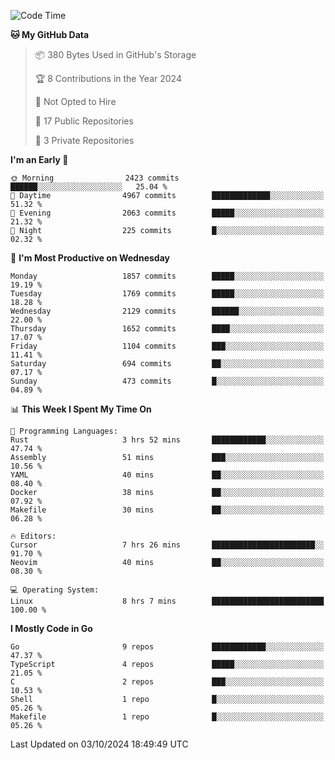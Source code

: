 <!--START_SECTION:waka-->
![Code Time](http://img.shields.io/badge/Code%20Time-877%20hrs%2048%20mins-blue)

**🐱 My GitHub Data** 

> 📦 380 Bytes Used in GitHub's Storage 
 > 
> 🏆 8 Contributions in the Year 2024
 > 
> 🚫 Not Opted to Hire
 > 
> 📜 17 Public Repositories 
 > 
> 🔑 3 Private Repositories 
 > 
**I'm an Early 🐤** 

```text
🌞 Morning                2423 commits        ██████░░░░░░░░░░░░░░░░░░░   25.04 % 
🌆 Daytime                4967 commits        █████████████░░░░░░░░░░░░   51.32 % 
🌃 Evening                2063 commits        █████░░░░░░░░░░░░░░░░░░░░   21.32 % 
🌙 Night                  225 commits         █░░░░░░░░░░░░░░░░░░░░░░░░   02.32 % 
```
📅 **I'm Most Productive on Wednesday** 

```text
Monday                   1857 commits        █████░░░░░░░░░░░░░░░░░░░░   19.19 % 
Tuesday                  1769 commits        █████░░░░░░░░░░░░░░░░░░░░   18.28 % 
Wednesday                2129 commits        ██████░░░░░░░░░░░░░░░░░░░   22.00 % 
Thursday                 1652 commits        ████░░░░░░░░░░░░░░░░░░░░░   17.07 % 
Friday                   1104 commits        ███░░░░░░░░░░░░░░░░░░░░░░   11.41 % 
Saturday                 694 commits         ██░░░░░░░░░░░░░░░░░░░░░░░   07.17 % 
Sunday                   473 commits         █░░░░░░░░░░░░░░░░░░░░░░░░   04.89 % 
```


📊 **This Week I Spent My Time On** 

```text
💬 Programming Languages: 
Rust                     3 hrs 52 mins       ████████████░░░░░░░░░░░░░   47.74 % 
Assembly                 51 mins             ███░░░░░░░░░░░░░░░░░░░░░░   10.56 % 
YAML                     40 mins             ██░░░░░░░░░░░░░░░░░░░░░░░   08.40 % 
Docker                   38 mins             ██░░░░░░░░░░░░░░░░░░░░░░░   07.92 % 
Makefile                 30 mins             ██░░░░░░░░░░░░░░░░░░░░░░░   06.28 % 

🔥 Editors: 
Cursor                   7 hrs 26 mins       ███████████████████████░░   91.70 % 
Neovim                   40 mins             ██░░░░░░░░░░░░░░░░░░░░░░░   08.30 % 

💻 Operating System: 
Linux                    8 hrs 7 mins        █████████████████████████   100.00 % 
```

**I Mostly Code in Go** 

```text
Go                       9 repos             ████████████░░░░░░░░░░░░░   47.37 % 
TypeScript               4 repos             █████░░░░░░░░░░░░░░░░░░░░   21.05 % 
C                        2 repos             ███░░░░░░░░░░░░░░░░░░░░░░   10.53 % 
Shell                    1 repo              █░░░░░░░░░░░░░░░░░░░░░░░░   05.26 % 
Makefile                 1 repo              █░░░░░░░░░░░░░░░░░░░░░░░░   05.26 % 
```




 Last Updated on 03/10/2024 18:49:49 UTC
<!--END_SECTION:waka-->
